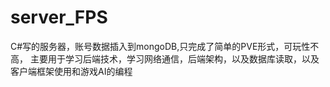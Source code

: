 # server_FPS
C#写的服务器，账号数据插入到mongoDB,只完成了简单的PVE形式，可玩性不高，
主要用于学习后端技术，学习网络通信，后端架构，以及数据库读取，以及客户端框架使用和游戏AI的编程
